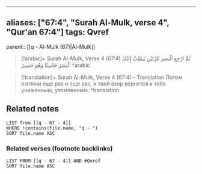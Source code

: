
---
aliases: ["67:4", "Surah Al-Mulk, verse 4", "Qur'an 67:4"]
tags: Qvref
---

parent:: [[q - Al-Mulk (67)|Al-Mulk]]

> [!arabic]+ Surah Al-Mulk, Verse 4 (67:4)
> <span class="quran-arabic">ثُمَّ ٱرْجِعِ ٱلْبَصَرَ كَرَّتَيْنِ يَنقَلِبْ إِلَيْكَ ٱلْبَصَرُ خَاسِئًا وَهُوَ حَسِيرٌ</span>
^arabic

> [!translation]+ Surah Al-Mulk, Verse 4 (67:4) - Translation
> Потом взгляни еще раз и еще раз, и твой взор вернется к тебе униженным, утомленным.
^translation



## Related notes
```dataview
LIST from [[q - 67 - 4]]
WHERE !contains(file.name, "q - ")
SORT file.name ASC
```

### Related verses (footnote backlinks)
```dataview
LIST FROM [[q - 67 - 4]] AND #Qvref
SORT file.name ASC
```

